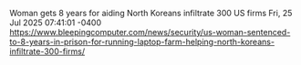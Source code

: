 Woman gets 8 years for aiding North Koreans infiltrate 300 US firms
Fri, 25 Jul 2025 07:41:01 -0400
https://www.bleepingcomputer.com/news/security/us-woman-sentenced-to-8-years-in-prison-for-running-laptop-farm-helping-north-koreans-infiltrate-300-firms/
